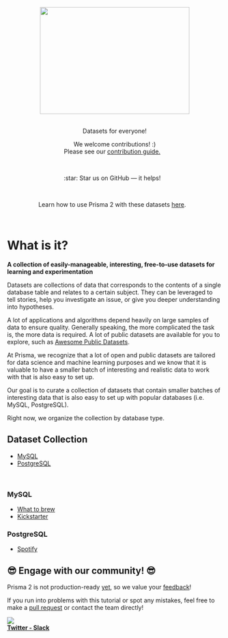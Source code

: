 <div align="center">
	<img width="350" height="250" src="https://i.imgur.com/PUTL6O6.png">
	<br>
	<br>
</div>
<div class="title">
	<p align="center">
		Datasets for everyone!
	</p>
</div>
<p align="center">
	We welcome contributions! :) <br>
	Please see our <a href="contributing.md">contribution guide.</a>&nbsp;&nbsp;&nbsp;
</p>
<br>
<p align="center">
	:star: Star us on GitHub — it helps!&nbsp;&nbsp;&nbsp;
</p>
<br>
<p align="center">
	Learn how to use Prisma 2 with these datasets <a href="prisma.md">here</a>.&nbsp;&nbsp;&nbsp;
</p>
<br>

# What is it?  

**A collection of easily-manageable, interesting, free-to-use datasets for learning and experimentation**

Datasets are collections of data that corresponds to the contents of a single database table and relates to a certain subject.  They can be leveraged to tell stories, help you investigate an issue, or give you deeper understanding into hypotheses.   

A lot of applications and algorithms depend heavily on large samples of data to ensure quality.  Generally speaking, the more complicated the task is, the more data is required. A lot of public datasets are available for you to explore, such as [Awesome Public Datasets](https://github.com/awesomedata/awesome-public-datasets).

At Prisma, we recognize that a lot of open and public datasets are tailored for data science and machine learning purposes and we know that it is valuable to have a smaller batch of interesting and realistic data to work with that is also easy to set up. 

Our goal is to curate a collection of datasets that contain smaller batches of interesting data that is also easy to set up with popular databases (i.e. MySQL, PostgreSQL). 

Right now, we organize the collection by database type. 

## Dataset Collection

- [MySQL](#MySQL)
- [PostgreSQL](#PostgreSQL)

<br>

### MySQL

- [What to brew](https://github.com/infoverload/datasets/tree/master/datasets/mysql/what-to-brew)
- [Kickstarter](https://github.com/infoverload/datasets/tree/master/datasets/mysql/kickstarter)

### PostgreSQL

- [Spotify](https://github.com/infoverload/datasets/tree/master/datasets/postgres/spotify)


<p align="center">
<h2> 😎 Engage with our community! 😎 </h2>

Prisma 2 is not production-ready [yet](https://github.com/prisma/prisma2/blob/master/docs/limitations.md), so we value your [feedback](https://github.com/prisma/prisma2/blob/master/docs/prisma2-feedback.md)!

If you run into problems with this tutorial or spot any mistakes, feel free to make a [pull request](https://github.com/infoverload/datasets/pulls) or contact the team directly!

<img src="https://media.giphy.com/media/ja0GIbM7tPVQws8xJK/giphy.gif">

<br>
  <strong><a href="https://twitter.com/prisma">Twitter - </a></strong>
  <strong><a href="https://slack.prisma.io">Slack</a></strong>
</p>